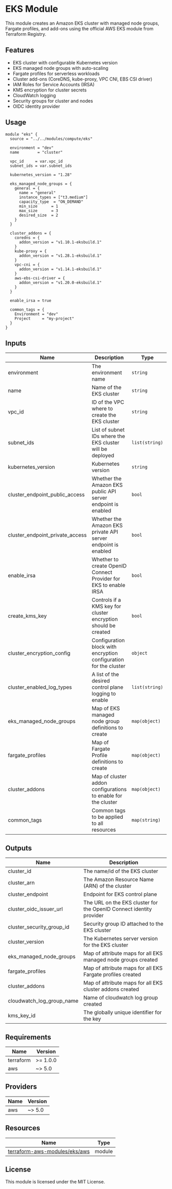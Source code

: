 # EKS Module

This module creates an Amazon EKS cluster with managed node groups, Fargate profiles, and add-ons using the official AWS EKS module from Terraform Registry.

## Features

- EKS cluster with configurable Kubernetes version
- EKS managed node groups with auto-scaling
- Fargate profiles for serverless workloads
- Cluster add-ons (CoreDNS, kube-proxy, VPC CNI, EBS CSI driver)
- IAM Roles for Service Accounts (IRSA)
- KMS encryption for cluster secrets
- CloudWatch logging
- Security groups for cluster and nodes
- OIDC identity provider

## Usage

```hcl
module "eks" {
  source = "../../modules/compute/eks"
  
  environment = "dev"
  name        = "cluster"
  
  vpc_id     = var.vpc_id
  subnet_ids = var.subnet_ids
  
  kubernetes_version = "1.28"
  
  eks_managed_node_groups = {
    general = {
      name = "general"
      instance_types = ["t3.medium"]
      capacity_type  = "ON_DEMAND"
      min_size      = 1
      max_size      = 3
      desired_size  = 2
    }
  }
  
  cluster_addons = {
    coredns = {
      addon_version = "v1.10.1-eksbuild.1"
    }
    kube-proxy = {
      addon_version = "v1.28.1-eksbuild.1"
    }
    vpc-cni = {
      addon_version = "v1.14.1-eksbuild.1"
    }
    aws-ebs-csi-driver = {
      addon_version = "v1.20.0-eksbuild.1"
    }
  }
  
  enable_irsa = true
  
  common_tags = {
    Environment = "dev"
    Project     = "my-project"
  }
}
```

## Inputs

| Name | Description | Type | Default | Required |
|------|-------------|------|---------|:--------:|
| environment | The environment name | `string` | n/a | yes |
| name | Name of the EKS cluster | `string` | n/a | yes |
| vpc_id | ID of the VPC where to create the EKS cluster | `string` | n/a | yes |
| subnet_ids | List of subnet IDs where the EKS cluster will be deployed | `list(string)` | n/a | yes |
| kubernetes_version | Kubernetes version | `string` | `"1.28"` | no |
| cluster_endpoint_public_access | Whether the Amazon EKS public API server endpoint is enabled | `bool` | `true` | no |
| cluster_endpoint_private_access | Whether the Amazon EKS private API server endpoint is enabled | `bool` | `true` | no |
| enable_irsa | Whether to create OpenID Connect Provider for EKS to enable IRSA | `bool` | `true` | no |
| create_kms_key | Controls if a KMS key for cluster encryption should be created | `bool` | `true` | no |
| cluster_encryption_config | Configuration block with encryption configuration for the cluster | `object` | `null` | no |
| cluster_enabled_log_types | A list of the desired control plane logging to enable | `list(string)` | `["api", "audit", "authenticator", "controllerManager", "scheduler"]` | no |
| eks_managed_node_groups | Map of EKS managed node group definitions to create | `map(object)` | `{}` | no |
| fargate_profiles | Map of Fargate Profile definitions to create | `map(object)` | `{}` | no |
| cluster_addons | Map of cluster addon configurations to enable for the cluster | `map(object)` | See variables.tf | no |
| common_tags | Common tags to be applied to all resources | `map(string)` | `{}` | no |

## Outputs

| Name | Description |
|------|-------------|
| cluster_id | The name/id of the EKS cluster |
| cluster_arn | The Amazon Resource Name (ARN) of the cluster |
| cluster_endpoint | Endpoint for EKS control plane |
| cluster_oidc_issuer_url | The URL on the EKS cluster for the OpenID Connect identity provider |
| cluster_security_group_id | Security group ID attached to the EKS cluster |
| cluster_version | The Kubernetes server version for the EKS cluster |
| eks_managed_node_groups | Map of attribute maps for all EKS managed node groups created |
| fargate_profiles | Map of attribute maps for all EKS Fargate profiles created |
| cluster_addons | Map of attribute maps for all EKS cluster addons created |
| cloudwatch_log_group_name | Name of cloudwatch log group created |
| kms_key_id | The globally unique identifier for the key |

## Requirements

| Name | Version |
|------|---------|
| terraform | >= 1.0.0 |
| aws | ~> 5.0 |

## Providers

| Name | Version |
|------|---------|
| aws | ~> 5.0 |

## Resources

| Name | Type |
|------|------|
| [terraform-aws-modules/eks/aws](https://registry.terraform.io/modules/terraform-aws-modules/eks/aws) | module |

## License

This module is licensed under the MIT License.
